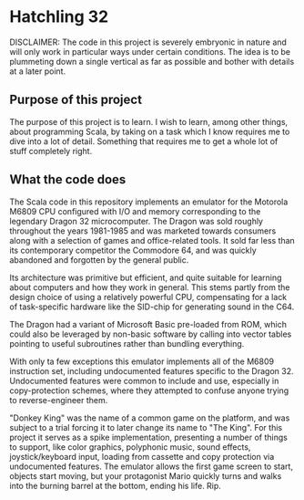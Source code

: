 # Hatchling 32

DISCLAIMER: The code in this project is severely embryonic in nature and will only 
work in particular ways under certain conditions. The idea is to be plummeting down a single 
vertical as far as possible and bother with details at a later point.

## Purpose of this project

The purpose of this project is to learn. I wish to learn, among other things, about programming Scala, by taking on a task which I know requires me to dive into a lot of detail. Something that requires me to get a whole lot of stuff completely right.

## What the code does

The Scala code in this repository implements an emulator for the Motorola M6809 CPU configured with I/O and memory corresponding to the legendary Dragon 32 microcomputer. The Dragon was sold roughly throughout the years 1981-1985 and was marketed towards consumers along with a selection of games and office-related tools. It sold far less than its contemporary competitor the Commodore 64, and was quickly abandoned and forgotten by the general public. 

Its architecture was primitive but efficient, and quite suitable for learning about computers and how they work in general. This stems partly from the design choice of using a relatively powerful CPU, compensating for a lack of task-specific hardware like the SID-chip for generating sound in the C64.

The Dragon had a variant of Microsoft Basic pre-loaded from ROM, which could also be leveraged by non-basic software by calling into vector tables pointing to useful subroutines rather than bundling everything.

With only ta few exceptions this emulator implements all of the M6809 instruction set, including undocumented features specific to the Dragon 32. Undocumented features were common to include and use, especially in copy-protection schemes, where they attempted to confuse anyone trying to reverse-engineer them. 

"Donkey King" was the name of a common game on the platform, and was subject to a trial forcing it to later change its name to "The King". For this project it serves as a spike implementation, presenting a number of things to support, like color graphics, polyphonic music, sound effects, joystick/keyboard input, loading from cassette and copy protection via undocumented features. The emulator allows the first game screen to start, objects start moving, but your protagonist Mario quickly turns and walks into the burning barrel at the bottom, ending his life. Rip.
